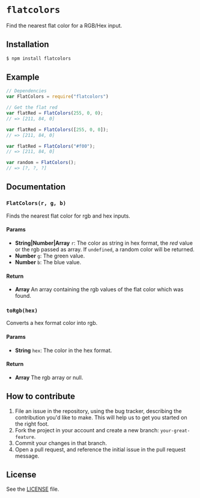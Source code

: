 
# `flatcolors`
Find the nearest flat color for a RGB/Hex input.

## Installation
```sh
$ npm install flatcolors
```

## Example
```js
// Dependencies
var FlatColors = require("flatcolors")

// Get the flat red
var flatRed = FlatColors(255, 0, 0);
// => [211, 84, 0]

var flatRed = FlatColors([255, 0, 0]);
// => [211, 84, 0]

var flatRed = FlatColors("#f00");
// => [211, 84, 0]

var random = FlatColors();
// => [?, ?, ?]
```



## Documentation
### `FlatColors(r, g, b)`
Finds the nearest flat color for rgb and hex inputs.

#### Params
- **String|Number|Array** `r`: The color as string in hex format, the *red* value or the rgb passed as array. If `undefined`, a random color will be returned.
- **Number** `g`: The green value.
- **Number** `b`: The blue value.

#### Return
- **Array** An array containing the rgb values of the flat color which was found.

### `toRgb(hex)`
Converts a hex format color into rgb.

#### Params
- **String** `hex`: The color in the hex format.

#### Return
- **Array** The rgb array or null.

## How to contribute
1. File an issue in the repository, using the bug tracker, describing the
   contribution you'd like to make. This will help us to get you started on the
   right foot.
2. Fork the project in your account and create a new branch:
   `your-great-feature`.
3. Commit your changes in that branch.
4. Open a pull request, and reference the initial issue in the pull request
   message.

## License
See the [LICENSE](./LICENSE) file.

